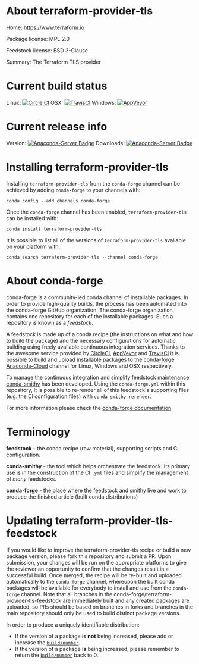 About terraform-provider-tls
============================

Home: https://www.terraform.io

Package license: MPL 2.0

Feedstock license: BSD 3-Clause

Summary: The Terraform TLS provider



Current build status
====================

Linux: [![Circle CI](https://circleci.com/gh/conda-forge/terraform-provider-tls-feedstock.svg?style=shield)](https://circleci.com/gh/conda-forge/terraform-provider-tls-feedstock)
OSX: [![TravisCI](https://travis-ci.org/conda-forge/terraform-provider-tls-feedstock.svg?branch=master)](https://travis-ci.org/conda-forge/terraform-provider-tls-feedstock)
Windows: [![AppVeyor](https://ci.appveyor.com/api/projects/status/github/conda-forge/terraform-provider-tls-feedstock?svg=True)](https://ci.appveyor.com/project/conda-forge/terraform-provider-tls-feedstock/branch/master)

Current release info
====================
Version: [![Anaconda-Server Badge](https://anaconda.org/conda-forge/terraform-provider-tls/badges/version.svg)](https://anaconda.org/conda-forge/terraform-provider-tls)
Downloads: [![Anaconda-Server Badge](https://anaconda.org/conda-forge/terraform-provider-tls/badges/downloads.svg)](https://anaconda.org/conda-forge/terraform-provider-tls)

Installing terraform-provider-tls
=================================

Installing `terraform-provider-tls` from the `conda-forge` channel can be achieved by adding `conda-forge` to your channels with:

```
conda config --add channels conda-forge
```

Once the `conda-forge` channel has been enabled, `terraform-provider-tls` can be installed with:

```
conda install terraform-provider-tls
```

It is possible to list all of the versions of `terraform-provider-tls` available on your platform with:

```
conda search terraform-provider-tls --channel conda-forge
```


About conda-forge
=================

conda-forge is a community-led conda channel of installable packages.
In order to provide high-quality builds, the process has been automated into the
conda-forge GitHub organization. The conda-forge organization contains one repository
for each of the installable packages. Such a repository is known as a *feedstock*.

A feedstock is made up of a conda recipe (the instructions on what and how to build
the package) and the necessary configurations for automatic building using freely
available continuous integration services. Thanks to the awesome service provided by
[CircleCI](https://circleci.com/), [AppVeyor](http://www.appveyor.com/)
and [TravisCI](https://travis-ci.org/) it is possible to build and upload installable
packages to the [conda-forge](https://anaconda.org/conda-forge)
[Anaconda-Cloud](http://docs.anaconda.org/) channel for Linux, Windows and OSX respectively.

To manage the continuous integration and simplify feedstock maintenance
[conda-smithy](http://github.com/conda-forge/conda-smithy) has been developed.
Using the ``conda-forge.yml`` within this repository, it is possible to re-render all of
this feedstock's supporting files (e.g. the CI configuration files) with ``conda smithy rerender``.

For more information please check the [conda-forge documentation](https://conda-forge.org/docs/).

Terminology
===========

**feedstock** - the conda recipe (raw material), supporting scripts and CI configuration.

**conda-smithy** - the tool which helps orchestrate the feedstock.
                   Its primary use is in the construction of the CI ``.yml`` files
                   and simplify the management of *many* feedstocks.

**conda-forge** - the place where the feedstock and smithy live and work to
                  produce the finished article (built conda distributions)


Updating terraform-provider-tls-feedstock
=========================================

If you would like to improve the terraform-provider-tls recipe or build a new
package version, please fork this repository and submit a PR. Upon submission,
your changes will be run on the appropriate platforms to give the reviewer an
opportunity to confirm that the changes result in a successful build. Once
merged, the recipe will be re-built and uploaded automatically to the
`conda-forge` channel, whereupon the built conda packages will be available for
everybody to install and use from the `conda-forge` channel.
Note that all branches in the conda-forge/terraform-provider-tls-feedstock are
immediately built and any created packages are uploaded, so PRs should be based
on branches in forks and branches in the main repository should only be used to
build distinct package versions.

In order to produce a uniquely identifiable distribution:
 * If the version of a package **is not** being increased, please add or increase
   the [``build/number``](http://conda.pydata.org/docs/building/meta-yaml.html#build-number-and-string).
 * If the version of a package **is** being increased, please remember to return
   the [``build/number``](http://conda.pydata.org/docs/building/meta-yaml.html#build-number-and-string)
   back to 0.